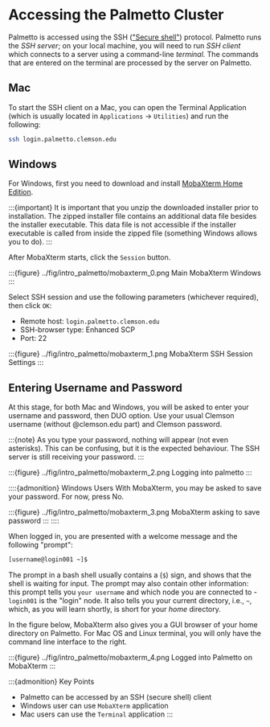 # Accessing the Palmetto Cluster

Palmetto is accessed using the SSH (["Secure shell"](https://en.wikipedia.org/wiki/Ssh_(Secure_Shell))) protocol. Palmetto runs the *SSH server*; on your local machine, you will need to run *SSH client* which connects to a server using a command-line *terminal*. The commands that are entered on the terminal are processed by the server on Palmetto.

## Mac

To start the SSH client on a Mac, you can open the Terminal Application (which is usually located in `Applications` &rarr; `Utilities`) and run the following:

```bash
ssh login.palmetto.clemson.edu
```

## Windows

For Windows, first you need to download and install
[MobaXterm Home Edition](https://mobaxterm.mobatek.net/download.html).

:::{important}
It is important that you unzip the downloaded installer prior to installation.
The zipped installer file contains an additional data file besides the installer
executable. This data file is not accessible if the installer executable is
called from inside the zipped file (something Windows allows you to do).
:::

After MobaXterm starts, click the `Session` button.

:::{figure} ../fig/intro_palmetto/mobaxterm_0.png
Main MobaXterm Windows
:::


Select SSH session and use the following parameters (whichever required), then click `OK`:

* Remote host: `login.palmetto.clemson.edu`
* SSH-browser type: Enhanced SCP
* Port: 22

:::{figure} ../fig/intro_palmetto/mobaxterm_1.png
MobaXterm SSH Session Settings
:::

## Entering Username and Password

At this stage, for both Mac and Windows, you will be asked to enter your username
and password, then DUO option. Use your usual Clemson username (without @clemson.edu part) and Clemson
password.

:::{note}
As you type your password, nothing will appear (not even asterisks). This can be confusing, but it
is the expected behaviour. The SSH server is still receiving your password.
:::

:::{figure} ../fig/intro_palmetto/mobaxterm_2.png
Logging into palmetto
:::

::::{admonition} Windows Users
With MobaXterm, you may be asked to save your password.  For now, press No.

:::{figure} ../fig/intro_palmetto/mobaxterm_3.png
MobaXterm asking to save password
:::
::::

When logged in,
you are presented with a welcome message
and the following "prompt":

~~~bash
[username@login001 ~]$
~~~

The prompt in a bash shell usually
contains a (`$`) sign,
and shows that the shell is waiting for input.
The prompt may also contain other information:
this prompt tells you `your username` and which node
you are connected to -
`login001` is the "login" node.
It also tells you your current directory,
i.e., `~`, which, as you will learn shortly,
is short for your *home* directory.

In the figure below, MobaXterm also gives you a GUI browser of your home
directory on Palmetto. For Mac OS and Linux terminal, you will only have the
command line interface to the right.


:::{figure} ../fig/intro_palmetto/mobaxterm_4.png
Logged into Palmetto on MobaXterm
:::

:::{admonition} Key Points
- Palmetto can be accessed by an SSH (secure shell) client
- Windows user can use `MobaXterm` application
- Mac users can use the `Terminal` application
:::

